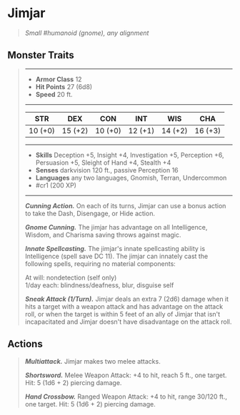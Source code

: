 # Jimjar
>*Small #humanoid (gnome), any alignment*
## Monster Traits
>___
>- **Armor Class** 12
>- **Hit Points** 27 (6d8)
>- **Speed** 20 ft. 
>___
>|STR|DEX|CON|INT|WIS|CHA|
>|:---:|:---:|:---:|:---:|:---:|:---:|
>|10 (+0)|15 (+2)|10 (+0)|12 (+1)|14 (+2)|16 (+3)|
>___
>- **Skills** Deception +5, Insight +4, Investigation +5, Perception +6, Persuasion +5, Sleight of Hand +4, Stealth +4
>- **Senses** darkvision 120 ft., passive Perception 16
>- **Languages** any two languages, Gnomish, Terran, Undercommon
>- #cr1 (200 XP)
>___
>***Cunning Action.*** On each of its turns, Jimjar can use a bonus action to take the Dash, Disengage, or Hide action.  
>
>***Gnome Cunning.*** The jimjar has advantage on all Intelligence, Wisdom, and Charisma saving throws against magic.  
>
>***Innate Spellcasting.*** The jimjar's innate spellcasting ability is Intelligence (spell save DC 11). The jimjar can innately cast the following spells, requiring no material components:  
>
>At will: nondetection (self only)  
>1/day each: blindness/deafness, blur, disguise self  
>
>
>***Sneak Attack (1/Turn).*** Jimjar deals an extra 7 (2d6) damage when it hits a target with a weapon attack and has advantage on the attack roll, or when the target is within 5 feet of an ally of Jimjar that isn't incapacitated and Jimjar doesn't have disadvantage on the attack roll.  
>
## Actions
>***Multiattack.*** Jimjar makes two melee attacks.  
>
>***Shortsword.*** Melee Weapon Attack: +4 to hit, reach 5 ft., one target. Hit: 5 (1d6 + 2) piercing damage.  
>
>***Hand Crossbow.*** Ranged Weapon Attack: +4 to hit, range 30/120 ft., one target. Hit: 5 (1d6 + 2) piercing damage.